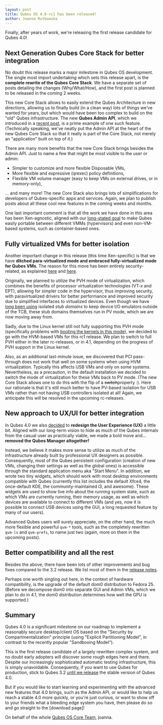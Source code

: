 ```yaml
---
layout: post
title: Qubes OS 4.0-rc1 has been released!
author: Joanna Rutkowska
---
```


Finally, after years of work, we're releasing the first release candidate for
Qubes 4.0!

## Next Generation Qubes Core Stack for better integration

No doubt this release marks a major milestone in Qubes OS development. The
single most import undertaking which sets this release apart, is the **complete
rewrite of the Qubes Core Stack**. We have a separate set of posts detailing the
changes (Why/What/How), and the first post is planned to be released in the
coming 2 weeks.

This new Core Stack allows to easily extend the Qubes Architecture in new
directions, allowing us to finally build (in a clean way) lots of things we've
wanted for years, but which would have been too complex to build on the "old"
Qubes infrastructure. The new **Qubes Admin API**, which we introduced in a
[recent post][admin_api_post], is a prime example of one such feature.
(Technically speaking, we've neatly put the Admin API at the heart of the new
Qubes Core Stack so that it really is part of the Core Stack, not merely an
"application" built on top of it.)

There are many more benefits that the new Core Stack brings besides the Admin
API. Just to name a few that might be most visible to the user or admin:

* Simpler to customize and more flexible Disposable VMs,
* More flexible and expressive (qrexec) policy definitions,
* Flexible VM volume manager (easy to keep VMs on external drives, or in
  memory-only),

... and many more! The new Core Stack also brings lots of simplifications for
developers of Qubes-specific apps and services. Again, we plan to publish posts
about all these cool new features in the coming weeks and months.

One last important comment is that all the work we have done in this area has
been Xen-agnostic, aligned with our [long-stated goal][qubes_odyssey] to make
Qubes easily portable between different VMMs (hypervisors) and even non-VM-based
systems, such as container-based ones.

## Fully virtualized VMs for better isolation

Another important change in this release (this time Xen-specific) is that we
have **ditched para-virtualized mode and embraced fully-virtualized mode for
Qubes VMs**. The reason for this move has been entirely security-related, as
explained [here][qsb24] and [here][qubes4_hw_requirements].

Originally, we planned to utilize the PVH mode of virtualization, which combines
the benefits of processor virtualization technologies (VT-x and EPT), allowing
for simpler code in the hypervisor, thus improving security, with
paravirtualized drivers for better performance and improved security due to
simplified interfaces to virtualized devices. Even though we have [long been
using][qubes_windows_support_post] isolated _stub domains_ to keep device I/O
emulators outside of the TCB, these stub domains themselves run in PV mode,
which we are now moving away from.

Sadly, due to the Linux kernel still not fully supporting this PVH mode
(specifically problems with [booting the kernels in this mode][pvh_problems]),
we decided to go with the HVM-based VMs for this rc1 release. We plan to switch
to full PVH either in the later rc-releases, or in 4.1, depending on the
progress of PVH support in the Linux kernel.

Also, as an additional last-minute issue, we discovered that PCI pass-through
does not work that well on some systems when using HVM virtualization. Typically
this affects USB VMs and only on some systems. Nevertheless, as a precaution, in
the default installation we decided to switch the mode of virtualization for
these VMs back to PV mode. (The new Core Stack allows one to do this with the
flip of a ~~switch~~property :). Here our rationale is that it's still much
better to have PV-based isolation for USB VMs rather than not having USB
controllers isolated at all! Again, we anticipate this will be resolved in the
upcoming rc-releases.

## New approach to UX/UI for better integration

In Qubes 4.0 we also [decided][ux_decompose_ticket] to **redesign the User
Experience (UX)** a little bit.  Aligned with our long-term vision to hide as
much of the Qubes internals from the casual user as practically viable, we made
a bold move and... **removed the Qubes Manager altogether!**

Instead, we believe it makes more sense to utilize as much of the infrastructure
already built by professional UX designers as possible. Consequently, most of
the Qubes persistent configuration (creation of new VMs, changing their settings
as well as the global ones) is accessible through the standard application menu
aka "Start Menu". In addition, we wrote two tiny widgets, which should work with
most desktop environments compatible with Qubes (currently this list includes
the default Xfce4, the once-default KDE, the community-maintained i3, and
awesome). These widgets are used to show live info about the _running_ system
state, such as which VMs are currently running, their memory usage, as well as
which devices are available to connect to different VMs (and yes, now it is
possible to connect USB devices using the GUI, a long requested feature by many
of our users).

Advanced Qubes users will surely appreciate, on the other hand, the much more
flexible and powerful `qvm-*` tools, such as the completely rewritten `qvm-ls`
and `qvm-prefs`, to name just two (again, more on them in the upcoming posts).

## Better compatibility and all the rest

Besides the above, there have been lots of other improvements and bug fixes
compared to the 3.2 release. We list most of them in the [release
notes][release_notes].

Perhaps one worth singling out here, in the context of hardware compatibility,
is the upgrade of the default dom0 distribution to Fedora 25. (Before we
decompose dom0 into separate GUI and Admin VMs, which we plan to do in 4.1, the
dom0 distribution determines how well the GPU is supported.)

## Summary

Qubes 4.0 is a significant milestone on our roadmap to implement a reasonably
secure desktop/client OS based on the "Security by Compartmentalization"
principle (using "Explicit Partitioning Model", in contrast to the recently
popular "Sandboxing Model").

This is the first release candidate of a largely rewritten complex system, and
no doubt early adopters will discover some rough edges here and there. Despite
our increasingly sophisticated automatic testing infrastructure, this is simply
unavoidable. Consequently, if you want to use Qubes for production, stick to
Qubes 3.2 [until we release][release_schedule] the stable version of Qubes 4.0.

But if you would like to start learning and experimenting with the advanced new
features that 4.0 brings, such as the Admin API, or would like to help us reach
a stable 4.0 more quickly, or you're just curious, or want to show off to your
friends what a bleeding edge system you have, then please do so and go straight
to the [download page]!

On behalf of the whole [Qubes OS Core Team][team],
joanna.

[admin_api_post]: https://www.qubes-os.org/news/2017/06/27/qubes-admin-api/
[qubes_odyssey]: https://blog.invisiblethings.org/2013/03/21/introducing-qubes-odyssey-framework.html
[qsb24]: https://github.com/QubesOS/qubes-secpack/blob/master/QSBs/qsb-024-2016.txt#L92-L132
[qubes4_hw_requirements]: https://www.qubes-os.org/news/2016/07/21/new-hw-certification-for-q4/
[qubes_windows_support_post]: https://blog.invisiblethings.org/2012/03/03/windows-support-coming-to-qubes.html
[ux_decompose_ticket]: https://github.com/QubesOS/qubes-issues/issues/2132
[pvh_problems]: http://markmail.org/message/ddds3tb4b23gmtgo
[release_notes]: https://www.qubes-os.org/doc/releases/4.0/release-notes/
[release_schedule]: https://www.qubes-os.org/doc/version-scheme/#release-schedule
[download]: https://www.qubes-os.org/downloads/
[team]: https://www.qubes-os.org/team/
